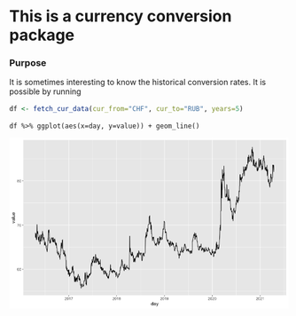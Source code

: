 # This is a currency conversion package

### Purpose
It is sometimes interesting to know the historical conversion rates.
It is possible by running 

```r
df <- fetch_cur_data(cur_from="CHF", cur_to="RUB", years=5)
```
```
df %>% ggplot(aes(x=day, y=value)) + geom_line()
```


![Plotted with ggplot](https://github.com/ssppkenny/fxtopcur/blob/master/Rplot.png)


